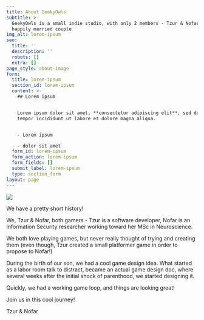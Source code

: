 ```yaml
---
title: About GeekyOwls
subtitle: >-
  GeekyOwls is a small indie studio, with only 2 members - Tzur & Nofar, a
  happily married couple
img_alt: lorem-ipsum
seo:
  title: ''
  description: ''
  robots: []
  extra: []
page_style: about-image
form:
  title: lorem-ipsum
  section_id: lorem-ipsum
  content: >-
    ## Lorem ipsum


    Lorem ipsum dolor sit amet, **consectetur adipiscing elit**, sed do eiusmod
    tempor incididunt ut labore et dolore magna aliqua.


    - Lorem ipsum

    - dolor sit amet
  form_id: lorem-ipsum
  form_action: lorem-ipsum
  form_fields: []
  submit_label: lorem-ipsum
  type: section_form
layout: page
---
```

![](/images/Nofar\&Tzur.png)

We have a pretty short history!

We, Tzur & Nofar, both gamers - Tzur is a software developer, Nofar is an Information Security researcher working toward her MSc in Neuroscience.

We both love playing games, but never really thought of trying and creating them (even though, Tzur created a small platformer game in order to propose to Nofar!)

During the birth of our son, we had a cool game design idea. What started as a labor room talk to distract, became an actual game design doc, where several weeks after the initial shock of parenthood, we started designing it.

Quickly, we had a working game loop, and things are looking great!

Join us in this cool journey!

Tzur & Nofar
